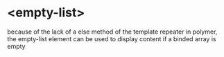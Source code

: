 # &lt;empty-list&gt;
because of the lack of a else method of the template repeater in polymer, the empty-list element can be used to display content if a binded array is empty
